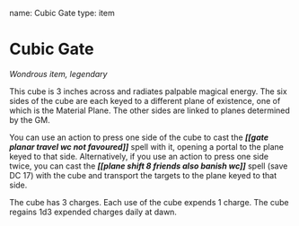 name: Cubic Gate
type: item

# Cubic Gate 
_Wondrous item, legendary_ 

This cube is 3 inches across and radiates palpable magical energy. The six sides of the cube are each keyed to a different plane of existence, one of which is the Material Plane. The other sides are linked to planes determined by the GM.

You can use an action to press one side of the cube to cast the **_[[gate planar travel wc not favoured]]_** spell with it, opening a portal to the plane keyed to that side. Alternatively, if you use an action to press one side twice, you can cast the **_[[plane shift 8 friends also banish wc]]_** spell (save DC 17) with the cube and transport the targets to the plane keyed to that side.

The cube has 3 charges. Each use of the cube expends 1 charge. The cube regains 1d3 expended charges daily at dawn.	